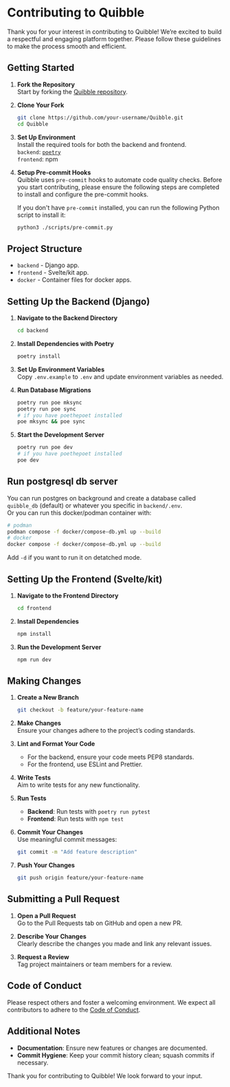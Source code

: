 # Contributing to Quibble

Thank you for your interest in contributing to Quibble! We’re excited to build a respectful and engaging platform together. Please follow these guidelines to make the process smooth and efficient.

## Getting Started

1. **Fork the Repository**\
   Start by forking the [Quibble repository](https://github.com/quibble-dev/Quibble).

3. **Clone Your Fork**
   ```bash
   git clone https://github.com/your-username/Quibble.git
   cd Quibble
   ```

4. **Set Up Environment**\
   Install the required tools for both the backend and frontend.\
   `backend`: [`poetry`](https://python-poetry.org/)\
   `frontend`: npm

5. **Setup Pre-commit Hooks**\
   Quibble uses `pre-commit` hooks to automate code quality checks. Before you start contributing, please ensure the following steps are completed to install and configure the pre-commit hooks.

    If you don't have `pre-commit` installed, you can run the following Python script to install it:

    ```bash
    python3 ./scripts/pre-commit.py
    ```
## Project Structure

- `backend` - Django app.
- `frontend` - Svelte/kit app.
- `docker` - Container files for docker apps.

## Setting Up the Backend (Django)

1. **Navigate to the Backend Directory**
   ```bash
   cd backend
   ```

2. **Install Dependencies with Poetry**
   ```bash
   poetry install
   ```

3. **Set Up Environment Variables**\
   Copy `.env.example` to `.env` and update environment variables as needed.

4. **Run Database Migrations**
   ```bash
   poetry run poe mksync
   poetry run poe sync
   # if you have poethepoet installed
   poe mksync && poe sync
   ```

5. **Start the Development Server**
   ```bash
   poetry run poe dev
   # if you have poethepoet installed
   poe dev
   ```

## Run postgresql db server

You can run postgres on background and create a database called `quibble_db` (default) or whatever you specific in `backend/.env`.\
Or you can run this docker/podman container with:

```bash
# podman
podman compose -f docker/compose-db.yml up --build
# docker
docker compose -f docker/compose-db.yml up --build
```

Add `-d` if you want to run it on detatched mode.

## Setting Up the Frontend (Svelte/kit)

1. **Navigate to the Frontend Directory**
   ```bash
   cd frontend
   ```

2. **Install Dependencies**
   ```bash
   npm install
   ```

3. **Run the Development Server**
   ```bash
   npm run dev
   ```

## Making Changes

1. **Create a New Branch**
   ```bash
   git checkout -b feature/your-feature-name
   ```

2. **Make Changes**\
   Ensure your changes adhere to the project’s coding standards.

3. **Lint and Format Your Code**
   - For the backend, ensure your code meets PEP8 standards.
   - For the frontend, use ESLint and Prettier.

4. **Write Tests**\
   Aim to write tests for any new functionality.

5. **Run Tests**
   - **Backend**: Run tests with `poetry run pytest`
   - **Frontend**: Run tests with `npm test`

6. **Commit Your Changes**\
   Use meaningful commit messages:

   ```bash
   git commit -m "Add feature description"
   ```

7. **Push Your Changes**
   ```bash
   git push origin feature/your-feature-name
   ```

## Submitting a Pull Request

1. **Open a Pull Request**\
   Go to the Pull Requests tab on GitHub and open a new PR.

2. **Describe Your Changes**\
   Clearly describe the changes you made and link any relevant issues.

3. **Request a Review**\
   Tag project maintainers or team members for a review.

## Code of Conduct

Please respect others and foster a welcoming environment. We expect all contributors to adhere to the [Code of Conduct](https://github.com/quibble-dev/Quibble/blob/main/CODE_OF_CONDUCT.md).

## Additional Notes

- **Documentation**: Ensure new features or changes are documented.
- **Commit Hygiene**: Keep your commit history clean; squash commits if necessary.

Thank you for contributing to Quibble! We look forward to your input.
